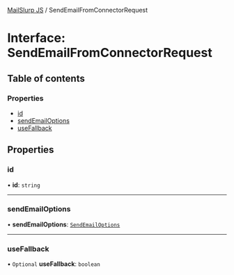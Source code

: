 [MailSlurp JS](../README.md) / SendEmailFromConnectorRequest

# Interface: SendEmailFromConnectorRequest

## Table of contents

### Properties

- [id](SendEmailFromConnectorRequest.md#id)
- [sendEmailOptions](SendEmailFromConnectorRequest.md#sendemailoptions)
- [useFallback](SendEmailFromConnectorRequest.md#usefallback)

## Properties

### id

• **id**: `string`

___

### sendEmailOptions

• **sendEmailOptions**: [`SendEmailOptions`](SendEmailOptions.md)

___

### useFallback

• `Optional` **useFallback**: `boolean`
